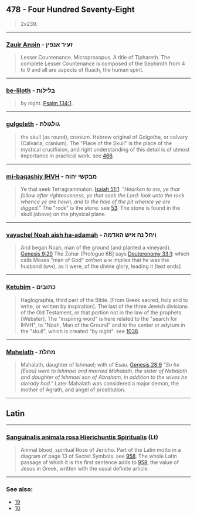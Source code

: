 ## 478 - Four Hundred Seventy-Eight
> 2x239.

---

### [Zauir Anpin](/keys/ZOIR.ANPIN) - זעיר אנפין
> Lesser Countenance. Microprosopus. A title of Tiphareth. The complete Lesser Countenance is composed of the Sephiroth from 4 to 9 and all are aspects of Ruach, the human spirit.

---

### [be-liloth](/keys/BLILVTh) - בלילות
> by night. [Psalm 134:1](http://biblehub.com/psalms/134-1.htm).

---

### [gulgoleth](/keys/GVLGVLTh) - גולגולת
> the skull (as round), cranium. Hebrew original of Golgotha, or calvary (Calvaria, cranium). The "Place of the Skull" is the place of the mystical crucifixion, and right understanding of this detail is of utmost importance in practical work. see [466](466).

---

### [mi-baqashiy IHVH](/keys/MBQShI.IHVH) - מבקשי יהוה
> Ye that seek Tetragrammaton. [Isaiah 51:1](http://biblehub.com/isaiah/51-1.htm): *"Hearken to me, ye that follow after righteousness, ye that seek the Lord: look unto the rock whence ye are hewn, and to the hole of the pit whence ye are digged."* The "rock" is the stone. see [53](53). The stone is found in the skull (above) on the physical plane.

---

### [vayachel Noah aish ha-adamah](/keys/VIChL.NCh.AISh.HADMH) - ויחל נח איש האדמה
> And began Noah, man of the ground (and planted a vineyard). [Genesis 9:20](http://biblehub.com/genesis/9-20.htm) The Zohar [Prologue 6B] says [Deuteronomy 33:1](http://biblehub.com/deuteronomy/33-1.htm): which calls Moses "man of God" איש האלהים implies that he was the husband (איש), as it were, of the divine glory, leading it [text ends]

---

### [Ketubim](/keys/KThVBIM) - כתובים
> Haglographia, third part of the Bible. [From Greek sacred, holy and to write, or written by inspiration]. The last of the three Jewish divisions of the Old Testament, or that portion not in the law of the prophets. [Webster]. The "inspiring word" is here related to the "search for IHVH", to "Noah, Man of the Ground" and to the center or adytum in the "skull", which is created "by night". see [1038](1038).

---

### [Mahelath](/keys/MChLTh) - מחלת
> Mahalath, daughter of Ishmael; with of Esau. [Genesis 28:9](http://biblehub.com/genesis/28-9.htm) *"So he [Esau] went to Ishmael and married Mahalath, the sister of Nebaloth and daughter of Ishmael son of Abraham, in addition to the wives he already had."* Later Mahalath was considered a major demon, the mother of Agrath, and angel of prostitution.

---

## Latin

---

### [Sanguinalis animala rosa Hierichuntis Spiritualis](/latin?word=Sanguinalis+animala+rosa+Hierichuntis+Spiritualis) (Lt)
> Animal blood, spiritual Rose of Jericho. Part of the Latin motto in a diagram of page 13 of Secret Symbols. see [958](958). The whole Latin passage of which it is the first sentence adds to [958](958), the value of Jesus in Greek, written with the usual definite article.

---

### See also:

- [19](19)
- [10](10)